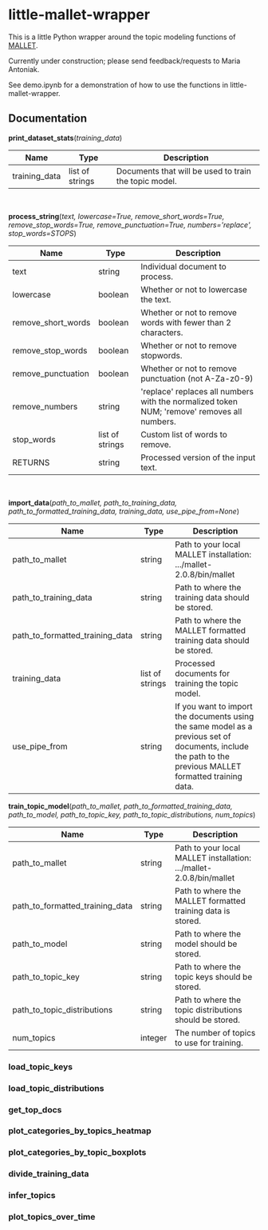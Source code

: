 # little-mallet-wrapper

This is a little Python wrapper around the topic modeling functions of [MALLET](http://mallet.cs.umass.edu/topics.php).

Currently under construction; please send feedback/requests to Maria Antoniak.

See demo.ipynb for a demonstration of how to use the functions in little-mallet-wrapper.


## Documentation

**print_dataset_stats**(*training_data*)

| Name               | Type              | Description                      |
| ------------------ | ----------------- | -------------------------------- |
| training_data      | list of strings   | Documents that will be used to train the topic model. |

<br>

**process_string**(*text, lowercase=True, remove_short_words=True, remove_stop_words=True, remove_punctuation=True, numbers='replace', stop_words=STOPS*)

| Name               | Type              | Description                      |
| ------------------ | ----------------- | -------------------------------- |
| text      | string   | Individual document to process. |
| lowercase | boolean  | Whether or not to lowercase the text. |
| remove_short_words | boolean | Whether or not to remove words with fewer than 2 characters. |
| remove_stop_words | boolean | Whether or not to remove stopwords. |
| remove_punctuation | boolean | Whether or not to remove punctuation (not A-Za-z0-9) |
| remove_numbers | string | 'replace' replaces all numbers with the normalized token NUM; 'remove' removes all numbers. |
| stop_words | list of strings | Custom list of words to remove. |
| RETURNS | string | Processed version of the input text. |

<br>

**import_data**(*path_to_mallet, path_to_training_data, path_to_formatted_training_data, training_data, use_pipe_from=None*)

| Name               | Type              | Description                      |
| ------------------ | ----------------- | -------------------------------- |
| path_to_mallet | string | Path to your local MALLET installation: .../mallet-2.0.8/bin/mallet |
| path_to_training_data | string | Path to where the training data should be stored. |
| path_to_formatted_training_data | string | Path to where the MALLET formatted training data should be stored. |
| training_data | list of strings | Processed documents for training the topic model. |
| use_pipe_from | string | If you want to import the documents using the same model as a previous set of documents, include the path to the previous MALLET formatted training data. |

**train_topic_model**(*path_to_mallet, path_to_formatted_training_data, path_to_model, path_to_topic_key, path_to_topic_distributions, num_topics*)

| Name               | Type              | Description                      |
| ------------------ | ----------------- | -------------------------------- |
| path_to_mallet | string | Path to your local MALLET installation: .../mallet-2.0.8/bin/mallet |
path_to_formatted_training_data | string | Path to where the MALLET formatted training data is stored. |
path_to_model | string | Path to where the model should be stored. |
path_to_topic_key | string | Path to where the topic keys should be stored. |
path_to_topic_distributions | string | Path to where the topic distributions should be stored. |
num_topics | integer | The number of topics to use for training. |

### load_topic_keys

### load_topic_distributions

### get_top_docs

### plot_categories_by_topics_heatmap

### plot_categories_by_topic_boxplots

### divide_training_data

### infer_topics

### plot_topics_over_time
